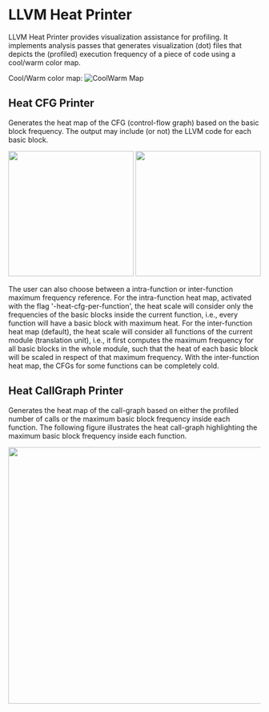 # LLVM Heat Printer

LLVM Heat Printer provides visualization assistance for profiling.
It implements analysis passes that generates visualization (dot) files that depicts the (profiled) execution frequency of a piece of code using a cool/warm color map.

Cool/Warm color map:
![CoolWarm Map](https://github.com/rcorcs/llvm-heat-printer/raw/master/images/coolwarm.png)

## Heat CFG Printer

Generates the heat map of the CFG (control-flow graph) based on the basic block frequency.
The output may include (or not) the LLVM code for each basic block.

<p align="center">
<img src="https://github.com/rcorcs/llvm-heat-printer/raw/master/images/heat-cfg.png" width="250">
<img src="https://github.com/rcorcs/llvm-heat-printer/raw/master/images/heat-cfg-only.png" width="250">
</p>

The user can also choose between a intra-function or inter-function maximum frequency reference.
For the intra-function heat map, activated with the flag '-heat-cfg-per-function', the heat scale will consider
only the frequencies of the basic blocks inside the current function, i.e., every function will have a basic block with maximum heat.
For the inter-function heat map (default), the heat scale will consider all functions of the current module (translation unit),
i.e., it first computes the maximum frequency for all basic blocks in the whole module, such that the heat of each basic block
will be scaled in respect of that maximum frequency.
With the inter-function heat map, the CFGs for some functions can be completely cold.

## Heat CallGraph Printer

Generates the heat map of the call-graph based on either the profiled number of calls or the maximum basic block frequency inside each function.
The following figure illustrates the heat call-graph highlighting the maximum basic block frequency inside each function.

<p align="center">
<img src="https://github.com/rcorcs/llvm-heat-printer/raw/master/images/heat-callgraph.png" width="512">
</p>
